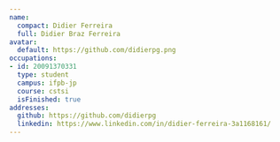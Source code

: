 ```yaml
---
name:
  compact: Didier Ferreira
  full: Didier Braz Ferreira
avatar:
  default: https://github.com/didierpg.png
occupations:
- id: 20091370331
  type: student
  campus: ifpb-jp
  course: cstsi
  isFinished: true
addresses:
  github: https://github.com/didierpg
  linkedin: https://www.linkedin.com/in/didier-ferreira-3a1168161/
---
```

